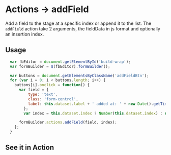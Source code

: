 # Actions -> addField
Add a field to the stage at a specific index or append it to the list. The `addField` action take 2 arguments, the fieldData in js format and optionally an insertion index.

## Usage
```javascript
  var fbEditor = document.getElementById('build-wrap');
  var formBuilder = $(fbEditor).formBuilder();

  var buttons = document.getElementsByClassName('addFieldBtn');
  for (var i = 0; i < buttons.length; i++) {
    buttons[i].onclick = function() {
      var field = {
          type: 'text',
          class: 'form-control',
          label: this.dataset.label + ' added at: ' + new Date().getTime()
        };
        var index = this.dataset.index ? Number(this.dataset.index) : undefined;

      formBuilder.actions.addField(field, index);
    };
  }
```
## See it in Action
<p data-height="525" data-theme-id="22927" data-embed-version="2" data-slug-hash="LRAYyj" data-default-tab="result" data-user="kevinchappell" class="codepen"></p>
